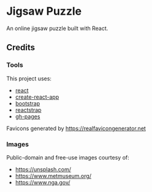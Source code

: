 # Jigsaw Puzzle

An online jigsaw puzzle built with React.

## Credits

### Tools
This project uses:

- [react](https://reactjs.org/)
- [create-react-app](https://github.com/facebook/create-react-app)
- [bootstrap](https://getbootstrap.com/)
- [reactstrap](https://reactstrap.github.io/)
- [gh-pages](https://github.com/tschaub/gh-pages)

Favicons generated by https://realfavicongenerator.net


### Images
Public-domain and free-use images courtesy of:
- https://unsplash.com/
- https://www.metmuseum.org/
- https://www.nga.gov/